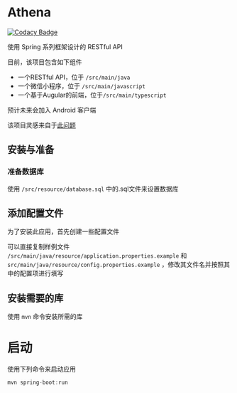 # Athena
[![Codacy Badge](https://api.codacy.com/project/badge/Grade/21467d5fe5e04162accce3d650b1b533)](https://www.codacy.com/app/a444529216/Athena?utm_source=github.com&amp;utm_medium=referral&amp;utm_content=TommyCpp/Athena&amp;utm_campaign=Badge_Grade)

使用 Spring 系列框架设计的 RESTful API

目前，该项目包含如下组件
* 一个RESTful API，位于 `/src/main/java`
* 一个微信小程序，位于 `/src/main/javascript`
* 一个基于Augular的前端，位于`/src/main/typescript`

预计未来会加入 Android 客户端

该项目灵感来自于[此问题](http://www.cnsoftbei.com/bencandy.php?fid=148&aid=1532)

## 安装与准备
### 准备数据库
使用 `/src/resource/database.sql` 中的.sql文件来设置数据库

## 添加配置文件
为了安装此应用，首先创建一些配置文件

可以直接复制样例文件 `/src/main/java/resource/application.properties.example` 和 `src/main/java/resource/config.properties.example` ，修改其文件名并按照其中的配置项进行填写

## 安装需要的库
使用 `mvn` 命令安装所需的库

# 启动
使用下列命令来启动应用
```java
mvn spring-boot:run
```
